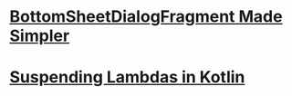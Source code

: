 # [BottomSheetDialogFragment Made Simpler](https://medium.com/swlh/bottomsheetdialogfragment-made-simpler-b32fa8e20928)
# [Suspending Lambdas in Kotlin](https://medium.com/livefront/suspending-lambdas-in-kotlin-7319d2d7092a)
